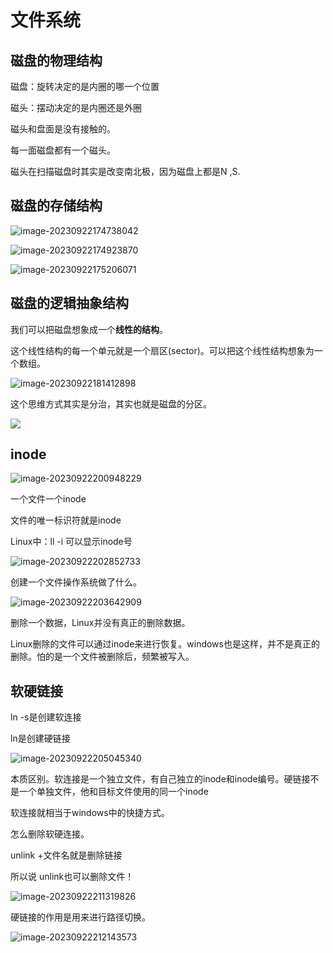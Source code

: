 #  文件系统

##  磁盘的物理结构

磁盘：旋转决定的是内圈的哪一个位置

磁头：摆动决定的是内圈还是外圈

磁头和盘面是没有接触的。

每一面磁盘都有一个磁头。

磁头在扫描磁盘时其实是改变南北极，因为磁盘上都是N ,S.

##  磁盘的存储结构

![image-20230922174738042](E:\markdown\图片\image-20230922174738042.png)

![image-20230922174923870](E:\markdown\图片\image-20230922174923870.png)

![image-20230922175206071](E:\markdown\图片\image-20230922175206071.png)  

##  磁盘的逻辑抽象结构

我们可以把磁盘想象成一个**线性的结构**。

这个线性结构的每一个单元就是一个扇区(sector)。可以把这个线性结构想象为一个数组。

![image-20230922181412898](E:\markdown\图片\image-20230922181412898.png)

这个思维方式其实是分治，其实也就是磁盘的分区。

![](E:\markdown\图片\image-20230922181438398.png)

  

##  inode

![image-20230922200948229](E:\markdown\图片\image-20230922200948229.png)

一个文件一个inode

文件的唯一标识符就是inode

Linux中：ll -i 可以显示inode号

![image-20230922202852733](E:\markdown\图片\image-20230922202852733.png)

创建一个文件操作系统做了什么。

![image-20230922203642909](E:\markdown\图片\image-20230922203642909.png)

删除一个数据，Linux并没有真正的删除数据。

Linux删除的文件可以通过inode来进行恢复。windows也是这样，并不是真正的删除。怕的是一个文件被删除后，频繁被写入。

##   软硬链接

ln -s是创建软连接

ln是创建硬链接

![image-20230922205045340](E:\markdown\图片\image-20230922205045340.png)

本质区别。软连接是一个独立文件，有自己独立的inode和inode编号。硬链接不是一个单独文件，他和目标文件使用的同一个inode

软连接就相当于windows中的快捷方式。

 怎么删除软硬连接。

unlink +文件名就是删除链接

所以说 unlink也可以删除文件！

![image-20230922211319826](E:\markdown\图片\image-20230922211319826.png)

硬链接的作用是用来进行路径切换。

![image-20230922212143573](E:\markdown\图片\image-20230922212143573.png)